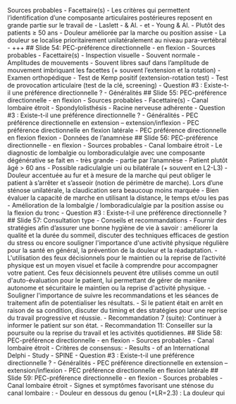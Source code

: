 Sources probables - Facettaire(s) - Les critères qui permettent l’identification d’une composante articulaires postérieures reposent en grande partie sur le travail de - Laslett - & Al. - et - Young & Al. - Plutôt des patients ≥ 50 ans - Douleur améliorée par la marche ou position assise - La douleur se localise prioritairement unilatéralement au niveau para-vertébral - +++ ## Slide 54: PEC-préférence directionnelle - en flexion - Sources probables - Facettaire(s) - Inspection visuelle - Souvent normale - Amplitudes de mouvements - Souvent libres sauf dans l’amplitude de mouvement imbriquant les facettes (+ souvent l’extension et la rotation) - Examen orthopédique - Test de Kemp positif (extension-rotation test) - Test de provocation articulaire (test de la clé, screening) - Question #3 : Existe-t-il une préférence directionnelle ? - Généralités ## Slide 55: PEC-préférence directionnelle - en flexion - Sources probables - Facettaire(s) - Canal lombaire étroit - Spondylolisthésis - Racine nerveuse adhérente - Question #3 : Existe-t-il une préférence directionnelle ? - Généralités - PEC préférence directionnelle en extension – extension/inflexion - PEC préférence directionnelle en flexion latérale - PEC préférence directionnelle en flexion flexion - Données de l’anamnèse ## Slide 56: PEC-préférence directionnelle - en flexion - Sources probables - Canal lombaire étroit - Le diagnostic de lombalgie ou lomboradiculalgie avec une composante dégénérative se fait en - très grande - partie par l’anamnèse - Patient plutôt âgé > 60 ans - Possible radiculalgie uni ou bilatérale (+ souvent en L2-L3) - Douleur accentuée au fur et à mesure de la marche qui peut obliger le patient à s’arrêter et s’asseoir (notion de périmètre de marche). Lors d’une sténose unilatérale, la claudication sera beaucoup moins marquée - Bien évaluer la capacité de marche en utilisant la distance, le temps et/ou les pas - Amélioration de la lombalgie / lomboradiculalgie par la position assise ou la flexion du tronc - Question #3 : Existe-t-il une préférence directionnelle ? ## Slide 57: Consultation type - Conseils et recommandations - Fournir des stratégies afin d’assurer une bonne hygiène de vie à savoir : améliorer la qualité et la durée du sommeil, discuter des techniques efficaces de gestion du stress ou encore souligner l'importance d'une activité physique régulière pour la santé en général, la prévention de la douleur et la réadaptation. - L'utilisation des feux décisionnels pour le maintien ou la reprise de l’activité physique est un moyen visuel et facile à comprendre pour accompagner votre patient. Ces feux décisionnels peuvent être utilisés comme un outil d'auto-évaluation pour le patient, lui permettant de gérer de manière autonome et sécuritaire le maintien ou la reprise d'activité physique. - Souligner l'importance de suivre les recommandations et les séances de traitement afin de potentialiser les résultats. - Si le patient était en arrêt en raison de sa condition, discuter du timing et des stratégies pour une reprise du travail progressive et réussie. - Recommandation 7 (suite): Continuer à informer le patient sur son état. - Recommandation 11: Conseiller sur la poursuite ou la reprise du travail et les activités quotidiennes. ## Slide 58: PEC-préférence directionnelle - en flexion - Sources probables - Canal lombaire étroit - Critères de consensus: - Results - of an International Delphi - Study - SPINE - Question #3 : Existe-t-il une préférence directionnelle ? - Généralités - PEC préférence directionnelle en extension – extension/inflexion - PEC préférence directionnelle en flexion latérale ## Slide 59: PEC-préférence directionnelle - en flexion - Sources probables - Canal lombaire étroit - Signes et symptômes favorisant une sténose du canal lombaire : - Douleur en dessous du genou (+LR=2.3) : La douleur qui